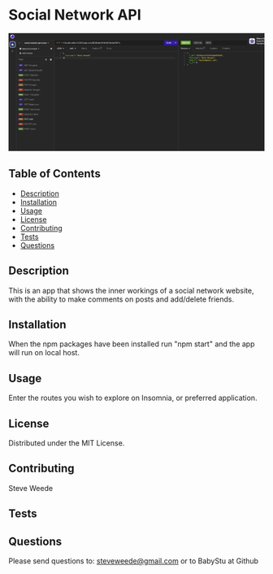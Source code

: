 # Social Network API

![screenshot of app running in insomnia](./images/socialNetworkSS.png)

## Table of Contents
- [Description](#description)
- [Installation](#installation)
- [Usage](#usage)
- [License](#license)
- [Contributing](#contributing)
- [Tests](#tests)
- [Questions](#questions)


## Description
This is an app that shows the inner workings of a social network website, with the ability to make comments on posts and add/delete friends.

## Installation
When the npm packages have been installed run "npm start" and the app will run on local host.

## Usage
Enter the routes you wish to explore on Insomnia, or preferred application.

## License
Distributed under the MIT License.

## Contributing
Steve Weede

## Tests


## Questions
Please send questions to:
steveweede@gmail.com or to BabyStu at Github